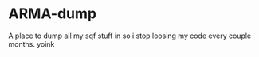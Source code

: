 # ARMA-dump
A place to dump all my sqf stuff in so i stop loosing my code every couple months. yoink
